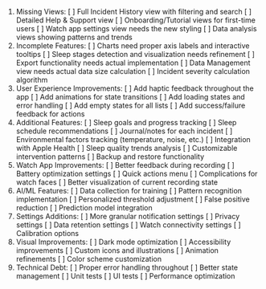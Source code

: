 1. Missing Views:
   [ ] Full Incident History view with filtering and search
   [ ] Detailed Help & Support view
   [ ] Onboarding/Tutorial views for first-time users
   [ ] Watch app settings view needs the new styling
   [ ] Data analysis views showing patterns and trends
2. Incomplete Features:
   [ ] Charts need proper axis labels and interactive tooltips
   [ ] Sleep stages detection and visualization needs refinement
   [ ] Export functionality needs actual implementation
   [ ] Data Management view needs actual data size calculation
   [ ] Incident severity calculation algorithm
3. User Experience Improvements:
   [ ] Add haptic feedback throughout the app
   [ ] Add animations for state transitions
   [ ] Add loading states and error handling
   [ ] Add empty states for all lists
   [ ] Add success/failure feedback for actions
4. Additional Features:
   [ ] Sleep goals and progress tracking
   [ ] Sleep schedule recommendations
   [ ] Journal/notes for each incident
   [ ] Environmental factors tracking (temperature, noise, etc.)
   [ ] Integration with Apple Health
   [ ] Sleep quality trends analysis
   [ ] Customizable intervention patterns
   [ ] Backup and restore functionality
5. Watch App Improvements:
   [ ] Better feedback during recording
   [ ] Battery optimization settings
   [ ] Quick actions menu
   [ ] Complications for watch faces
   [ ] Better visualization of current recording state
6. AI/ML Features:
   [ ] Data collection for training
   [ ] Pattern recognition implementation
   [ ] Personalized threshold adjustment
   [ ] False positive reduction
   [ ] Prediction model integration
7. Settings Additions:
   [ ] More granular notification settings
   [ ] Privacy settings
   [ ] Data retention settings
   [ ] Watch connectivity settings
   [ ] Calibration options
8. Visual Improvements:
   [ ] Dark mode optimization
   [ ] Accessibility improvements
   [ ] Custom icons and illustrations
   [ ] Animation refinements
   [ ] Color scheme customization
9. Technical Debt:
   [ ] Proper error handling throughout
   [ ] Better state management
   [ ] Unit tests
   [ ] UI tests
   [ ] Performance optimization
